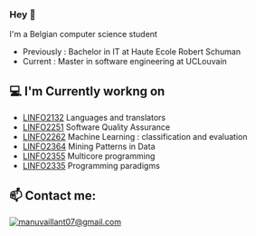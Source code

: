 ### Hey 👋

I'm a Belgian computer science student
- Previously : Bachelor in IT at Haute Ecole Robert Schuman
- Current : Master in software engineering at UCLouvain 


<h2>💻 I'm Currently workng on</h2>

- [LINFO2132](https://uclouvain.be/cours-2022-linfo2132) Languages and translators 
- [LINFO2251](https://uclouvain.be/cours-2022-linfo2251) Software Quality Assurance
- [LINFO2262](https://uclouvain.be/en-cours-2022-linfo2262) Machine Learning : classification and evaluation
- [LINFO2364](https://uclouvain.be/cours-2022-linfo2364) Mining Patterns in Data 
- [LINFO2355](https://uclouvain.be/en-cours-2022-linfo2355) Multicore programming 
- [LINFO2335](https://uclouvain.be/cours-2022-LINFO2335.html) Programming paradigms 


<h2>📫 Contact me:</h2>

<a href="mailto:manuvaillant07@gmail.com">![manuvaillant07@gmail.com](https://img.shields.io/badge/Gmail-D14836?style=for-the-badge&logo=gmail&logoColor=white)</a>
